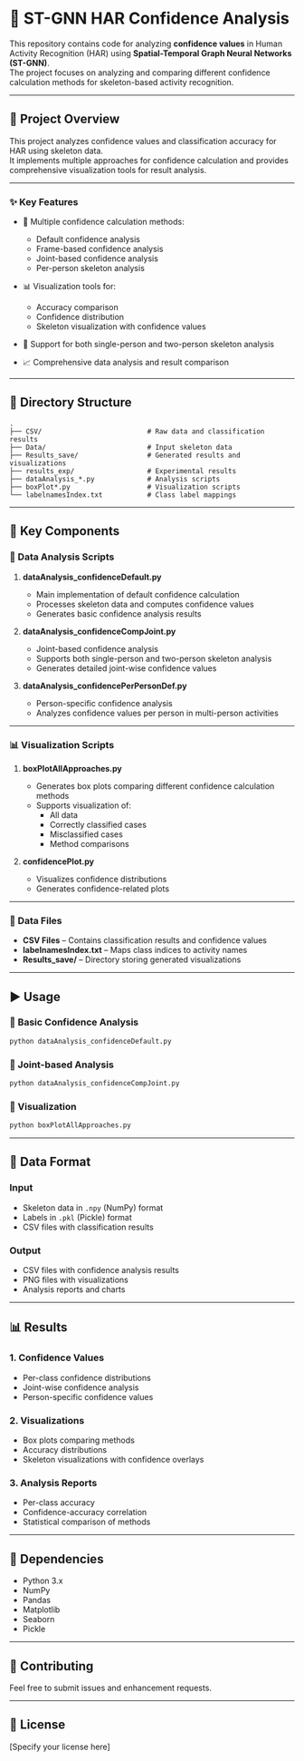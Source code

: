 # 🧠 ST-GNN HAR Confidence Analysis

This repository contains code for analyzing **confidence values** in Human Activity Recognition (HAR) using **Spatial-Temporal Graph Neural Networks (ST-GNN)**.  
The project focuses on analyzing and comparing different confidence calculation methods for skeleton-based activity recognition.

---

## 📌 Project Overview

This project analyzes confidence values and classification accuracy for HAR using skeleton data.  
It implements multiple approaches for confidence calculation and provides comprehensive visualization tools for result analysis.

---

### ✨ Key Features

- 🔢 Multiple confidence calculation methods:
  - Default confidence analysis
  - Frame-based confidence analysis
  - Joint-based confidence analysis
  - Per-person skeleton analysis

- 📊 Visualization tools for:
  - Accuracy comparison
  - Confidence distribution
  - Skeleton visualization with confidence values

- 👥 Support for both single-person and two-person skeleton analysis  
- 📈 Comprehensive data analysis and result comparison

---

## 📁 Directory Structure

```
.
├── CSV/                          # Raw data and classification results
├── Data/                         # Input skeleton data
├── Results_save/                 # Generated results and visualizations
├── results_exp/                  # Experimental results
├── dataAnalysis_*.py             # Analysis scripts
├── boxPlot*.py                   # Visualization scripts
└── labelnamesIndex.txt           # Class label mappings
```

---

## 🔧 Key Components

### 🧪 Data Analysis Scripts

1. **dataAnalysis_confidenceDefault.py**  
   - Main implementation of default confidence calculation  
   - Processes skeleton data and computes confidence values  
   - Generates basic confidence analysis results

2. **dataAnalysis_confidenceCompJoint.py**  
   - Joint-based confidence analysis  
   - Supports both single-person and two-person skeleton analysis  
   - Generates detailed joint-wise confidence values

3. **dataAnalysis_confidencePerPersonDef.py**  
   - Person-specific confidence analysis  
   - Analyzes confidence values per person in multi-person activities

---

### 📊 Visualization Scripts

1. **boxPlotAllApproaches.py**  
   - Generates box plots comparing different confidence calculation methods  
   - Supports visualization of:
     - All data
     - Correctly classified cases
     - Misclassified cases
     - Method comparisons

2. **confidencePlot.py**  
   - Visualizes confidence distributions  
   - Generates confidence-related plots

---

### 📂 Data Files

- **CSV Files** – Contains classification results and confidence values  
- **labelnamesIndex.txt** – Maps class indices to activity names  
- **Results_save/** – Directory storing generated visualizations

---

## ▶️ Usage

### 🔹 Basic Confidence Analysis
```bash
python dataAnalysis_confidenceDefault.py
```

### 🔹 Joint-based Analysis
```bash
python dataAnalysis_confidenceCompJoint.py
```

### 🔹 Visualization
```bash
python boxPlotAllApproaches.py
```

---

## 📄 Data Format

### Input
- Skeleton data in `.npy` (NumPy) format  
- Labels in `.pkl` (Pickle) format  
- CSV files with classification results

### Output
- CSV files with confidence analysis results  
- PNG files with visualizations  
- Analysis reports and charts

---

## 📊 Results

### 1. Confidence Values
- Per-class confidence distributions  
- Joint-wise confidence analysis  
- Person-specific confidence values

### 2. Visualizations
- Box plots comparing methods  
- Accuracy distributions  
- Skeleton visualizations with confidence overlays

### 3. Analysis Reports
- Per-class accuracy  
- Confidence-accuracy correlation  
- Statistical comparison of methods

---

## 🧩 Dependencies

- Python 3.x  
- NumPy  
- Pandas  
- Matplotlib  
- Seaborn  
- Pickle

---

## 🤝 Contributing

Feel free to submit issues and enhancement requests.

---

## 📜 License

[Specify your license here]
